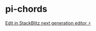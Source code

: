 # pi-chords

[Edit in StackBlitz next generation editor ⚡️](https://stackblitz.com/~/github.com/arjunindia/pi-chords)